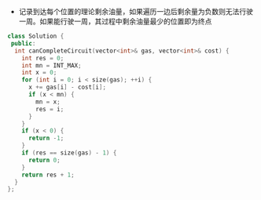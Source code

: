 * 记录到达每个位置的理论剩余油量，如果遍历一边后剩余量为负数则无法行驶一周。如果能行驶一周，其过程中剩余油量最少的位置即为终点

```cpp
class Solution {
 public:
  int canCompleteCircuit(vector<int>& gas, vector<int>& cost) {
    int res = 0;
    int mn = INT_MAX;
    int x = 0;
    for (int i = 0; i < size(gas); ++i) {
      x += gas[i] - cost[i];
      if (x < mn) {
        mn = x;
        res = i;
      }
    }
    if (x < 0) {
      return -1;
    }
    if (res == size(gas) - 1) {
      return 0;
    }
    return res + 1;
  }
};
```

